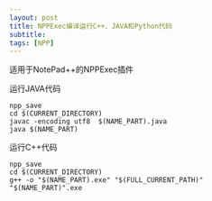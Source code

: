 ```yaml
---
layout: post
title: NPPExec编译运行C++、JAVA和Python代码
subtitle: 
tags: [NPP]
---    
```


适用于NotePad++的NPPExec插件    

运行JAVA代码     
```
npp_save 
cd $(CURRENT_DIRECTORY) 
javac -encoding utf8  $(NAME_PART).java 
java $(NAME_PART) 
```
运行C++代码    
```
npp_save 
cd $(CURRENT_DIRECTORY) 
g++ -o "$(NAME_PART).exe" "$(FULL_CURRENT_PATH)" 
"$(NAME_PART)".exe 
```